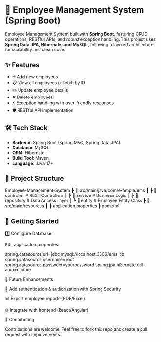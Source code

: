 # 🚀 Employee Management System (Spring Boot)

Employee Management System built with **Spring Boot**, featuring CRUD operations, RESTful APIs, and robust exception handling. This project uses **Spring Data JPA, Hibernate, and MySQL**, following a layered architecture for scalability and clean code.


## ✨ Features
- ➕ Add new employees  
- 📋 View all employees or fetch by ID  
- ✏️ Update employee details  
- ❌ Delete employees  
- ⚡ Exception handling with user-friendly responses  
- 🛡️ RESTful API implementation  


## 🛠️ Tech Stack
- **Backend**: Spring Boot (Spring MVC, Spring Data JPA)  
- **Database**: MySQL  
- **ORM**: Hibernate  
- **Build Tool**: Maven  
- **Language**: Java 17+  


## 📂 Project Structure
Employee-Management-System
┣ 📂 src/main/java/com/example/ems
┃ ┣ 📂 controller # REST Controllers
┃ ┣ 📂 service # Business Logic
┃ ┣ 📂 repository # Data Access Layer
┃ ┗ 📂 entity # Employee Entity Class
┣ 📂 src/main/resources
┃ ┣ application.properties
┣ pom.xml


## 🚀 Getting Started



2️⃣ Configure Database

Edit application.properties:

spring.datasource.url=jdbc:mysql://localhost:3306/ems_db
spring.datasource.username=root
spring.datasource.password=yourpassword
spring.jpa.hibernate.ddl-auto=update



🌟 Future Enhancements

🔐 Add authentication & authorization with Spring Security

📊 Export employee reports (PDF/Excel)

🌐 Integrate with frontend (React/Angular)

🤝 Contributing

Contributions are welcome! Feel free to fork this repo and create a pull request with improvements.
